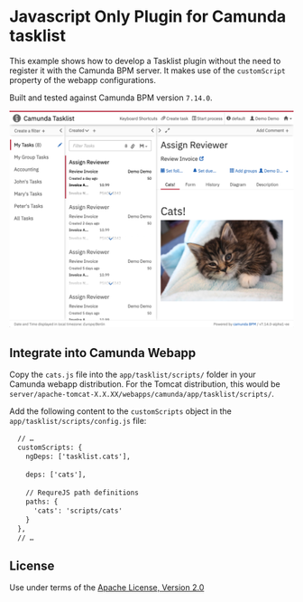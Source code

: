 Javascript Only Plugin for Camunda tasklist
=================================

This example shows how to develop a Tasklist plugin without the need to register it with the Camunda BPM server. It makes use of the `customScript` property of the webapp configurations.

Built and tested against Camunda BPM version `7.14.0`.

![Screenshot](screenshot.png)


Integrate into Camunda Webapp
-----------------------------

Copy the `cats.js` file into the `app/tasklist/scripts/` folder in your Camunda webapp distribution. For the Tomcat distribution, this would be `server/apache-tomcat-X.X.XX/webapps/camunda/app/tasklist/scripts/`.

Add the following content to the `customScripts` object in the `app/tasklist/scripts/config.js` file:

```
  // …
  customScripts: {
    ngDeps: ['tasklist.cats'],

    deps: ['cats'],

    // RequreJS path definitions
    paths: {
      'cats': 'scripts/cats'
    }
  },
  // …
```

License
-------

Use under terms of the [Apache License, Version 2.0](http://www.apache.org/licenses/LICENSE-2.0)
